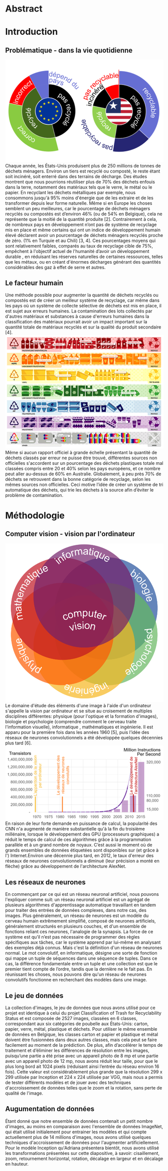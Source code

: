 # Abstract

# Introduction
## Problématique - dans la vie quotidienne
![Graphique cantité de déchets](/images/graphique_quantite_dechets.png)
Chaque année, les États-Unis produisent plus de 250 millions de tonnes de déchets ménagers. Environ un tiers est recyclé ou composté, le reste étant soit incinéré, soit enterré dans des terrains de décharge. Des études montrent que nous pourrions réutiliser plus de 70% des déchets enfouis dans la terre, notamment des matériaux tels que le verre, le métal ou le papier. En recyclant les déchets métalliques par exemple, nous consommons jusqu'à 95% moins d'énergie que de les extraire et de les transformer depuis leur forme naturelle. Même si en Europe les choses semblent un peu meilleures, car le pourcentage de déchets ménagers recyclés ou compostés est d’environ 46% (ou de 54% en Belgique), cela ne représente que la moitié de la quantité produite [2]. Contrairement à cela, de nombreux pays en développement n’ont pas de système de recyclage mis en place et même certains qui ont un indice de développement humain élevé déclarent avoir un pourcentage de déchets ménagers recyclés proche de zéro. (1% en Turquie et au Chili) [3, 4]. Ces pourcentages moyens qui sont relativement faibles, comparés au taux de recyclage cible de 75%, empêchent à l'objectif actuel de l'humanité d’avoir un développement durable , en réduisant les réserves naturelles de certaines ressources, telles que les métaux, ou en créant d'énormes décharges générant des quantités considérables des gaz à effet de serre et autres.
## Le facteur humain
Une méthode possible pour augmenter la quantité de déchets recyclés ou compostés est de créer un meilleur système de recyclage, car même dans les pays où un système de collecte sélective de déchets est mis en place, il est sujet aux erreurs humaines. La contamination des lots collectés par d'autres matériaux et substances à cause d'erreurs humaines dans la classification des matériaux pourrait avoir un impact important sur la quantité totale de matériaux recyclés et sur la qualité du produit secondaire [4]. 
![Types de platique](/images/types_de_plastique.png)
Même si aucun rapport officiel à grande échelle présentant la quantité de déchets classés par erreur ne puisse être trouvé, différentes sources non officielles s'accordent sur un pourcentage des déchets plastiques totale mal classées compris entre 20 et 40% selon les pays européens, et ce nombre peut aller au-dessus de 60% en Australie. Globalement, à peu près 70% de déchets se retrouvent dans la bonne catégorie de recyclage, selon les mêmes sources non officielles. Ceci motive l’idée de créer un système de tri automatique des déchets, qui trie les déchets à la source afin d’éviter le problème de contamination.
# Méthodologie 
## Computer vision - vision par l'ordinateur
![Diagramme displicines](/images/diagramme_disciplines.png)
Le domaine d'étude des éléments d'une image à l'aide d'un ordinateur s'appelle la vision par ordinateur et se situe au croisement de multiples disciplines différentes: physique (pour l'optique et la formation d'images), biologie et psychologie (comprendre comment le cerveau traite l'information visuelle), informatique , mathématiques et ingénierie. Il est apparu pour la première fois dans les années 1960 [5], puis l’idée des réseaux de neurones convolutionnels a été développée quelques décennies plus tard [6]. 
![Graphique evolution puissance de calcul](/images/graphique_evolution.png)
En raison de leur forte demande en puissance de calcul, la popularité des CNN n'a augmenté de manière substantielle qu'à la fin du troisième millénaire, lorsque le développement des GPU (processeurs graphiques) a réduit le temps de calcul de ces algorithmes grâce à la programmation parallèle et à un grand nombre de noyaux. C’est aussi le moment où de grands ensembles de données étiquetées sont disponibles sur (et grâce à l') Internet.Environ une décennie plus tard, en 2012, le taux d'erreur des réseaux de neurones convolutionnels a diminué (leur précision a monté en flèche) grâce au développement de l'architecture AlexNet.
## Les réseaux de neurones
En commençant par ce qui est un réseau neuronal artificiel, nous pouvons l'expliquer comme suit: un réseau neuronal artificiel est un agrégat de plusieurs algorithmes d'apprentissage automatique travaillant en tandem pour traiter des entrées de données complexes, dans notre cas, des images. Plus généralement, un réseau de neurones est un modèle du cerveau humain extrêmement simplifié, composé de neurones artificiels, généralement structurés en plusieurs couches, et d'un ensemble de fonctions reliant ces neurones, l'analogie de la synapsis. La force de ce système est qu’il n’est pas nécessaire de programmer des règles spécifiques aux tâches, car le système apprend par lui-même en analysant des exemples déjà connus. Mais c'est la définition d'un réseau de neurones normal. Le mot convolutif, en informatique, désigne une sorte de fonction qui mappe un tuple de séquences dans une séquence de tuples. Dans ce cas, la différence fondamentale entre un tuple et une collection est que le premier tient compte de l’ordre, tandis que la dernière ne le fait pas. En réunissant les choses, nous pouvons dire qu'un réseau de neurones convolutifs fonctionne en recherchant des modèles dans une image.
## Le jeu de données
La collection d'images, le jeu de données que nous avons utilisé pour ce projet est identique à celui du projet Classification of Trash for Recyclability Status et est composée de 2527 images, classées en 6 classes, correspondant aux six catégories de poubelle aux États-Unis: carton, papier, verre, métal, plastique et déchets. Pour utiliser le même ensemble de données en Belgique, les classes carton et papier et plastique et métal doivent être fusionnées dans deux autres classes, mais cela peut se faire facilement au moment de la prédiction. De plus, afin d’accélérer le temps de traitement et d’éliminer les différences de résolution entre les images, puisqu’une partie a été prise avec un appareil photo de 8 mp et une partie avec un appareil photo de 12 mp, nous avons réduit leur taille, pour que le plus long  bord ait 1024 pixels (réduisant ainsi l’entrée du réseau environ 16 fois). Cette valeur est considérablement plus grande que la résolution 299 x 299 utilisée par Inception et 224 x 224 utilisée par VGG, mais nous a permis de tester différents modèles et de jouer avec des techniques d'accroissement de données telles que le zoom et la rotation, sans perte de qualité de l'image.
## Augumentation de données
Étant donné que notre ensemble de données contenait un petit nombre d'images, au moins en comparaison avec l'ensemble de données ImageNet, qui était  utilisé initialement pour entrainer les modèles et qui compte actuellement plus de 14 millions d'images, nous avons utilisé quelques techniques d'accroissement de données pour l'augmenter artificiellement. Pour le modèle Inception qu'Adriana présentera bientôt, nous avons utilisé les transformations présentées sur cette diapositive, à savoir: cisaillement, zoom, retournement horizontal, rotation, décalage en largeur et en décalage en hauteur.


